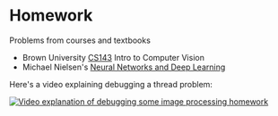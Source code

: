 # Homework

Problems from courses and textbooks

* Brown University [CS143](http://cs.brown.edu/courses/cs143/) Intro to Computer Vision
* Michael Nielsen's [Neural Networks and Deep Learning](http://neuralnetworksanddeeplearning.com/)

Here's a video explaining debugging a thread problem:

[![Video explanation of debugging some image processing homework](http://img.youtube.com/vi/XooXyAbpLc0/0.jpg)](https://youtu.be/XooXyAbpLc0)